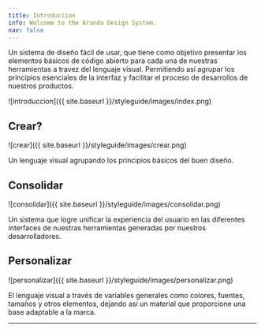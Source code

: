 ```yaml
---
title: Introduccion
info: Welcome to the Aranda Design System.
nav: false
---
```


Un sistema de diseño fácil de usar, que tiene como objetivo presentar los elementos básicos de código abierto para cada una de nuestras herramientas a travez del lenguaje visual. Permitiendo así agrupar los principios esenciales de la interfaz y facilitar el proceso de desarrollos de nuestros productos.


![introduccion]({{ site.baseurl }}/styleguide/images/index.png)

## Crear?

![crear]({{ site.baseurl }}/styleguide/images/crear.png)

Un lenguaje visual agrupando los principios básicos del buen diseño.

## Consolidar

![consolidar]({{ site.baseurl }}/styleguide/images/consolidar.png)

Un sistema que logre unificar la experiencia del usuario en las diferentes interfaces de nuestras herramientas generadas por nuestros desarrolladores.

## Personalizar

![personalizar]({{ site.baseurl }}/styleguide/images/personalizar.png)

El lenguaje visual a través de variables generales como colores, fuentes, tamaños y otros elementos, dejando así un material que proporcione una base adaptable a la marca.
___
